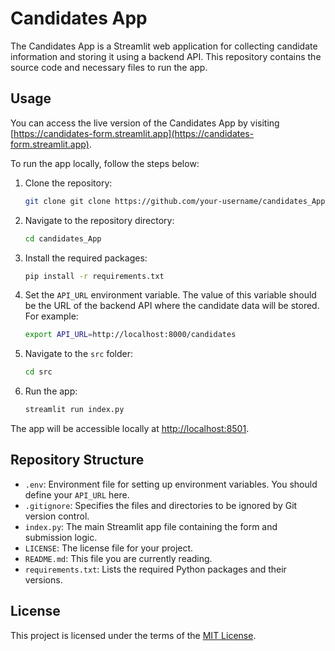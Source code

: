 # Candidates App

The Candidates App is a Streamlit web application for collecting candidate information and storing it using a backend API. This repository contains the source code and necessary files to run the app.

## Usage

You can access the live version of the Candidates App by visiting [https://candidates-form.streamlit.app](https://candidates-form.streamlit.app).

To run the app locally, follow the steps below:

1. Clone the repository:  
    ```bash
    git clone git clone https://github.com/your-username/candidates_App.git
    
2. Navigate to the repository directory:  
    ```bash
    cd candidates_App

3. Install the required packages:  
    ```bash
    pip install -r requirements.txt

4. Set the `API_URL` environment variable. The value of this variable should be the URL of the backend API where the candidate data will be stored. For example:
    ```bash
    export API_URL=http://localhost:8000/candidates

5. Navigate to the `src` folder:
    ```bash
    cd src

6. Run the app:
    ```bash
    streamlit run index.py


The app will be accessible locally at [http://localhost:8501](http://localhost:8501).

## Repository Structure

- `.env`: Environment file for setting up environment variables. You should define your `API_URL` here.
- `.gitignore`: Specifies the files and directories to be ignored by Git version control.
- `index.py`: The main Streamlit app file containing the form and submission logic.
- `LICENSE`: The license file for your project.
- `README.md`: This file you are currently reading.
- `requirements.txt`: Lists the required Python packages and their versions.

## License

This project is licensed under the terms of the [MIT License](LICENSE).

